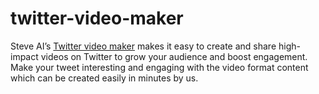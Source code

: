 # twitter-video-maker
Steve AI’s <a href="https://www.steve.ai/twitter-video-maker">Twitter video maker</a> makes it easy to create and share high-impact videos on Twitter to grow your audience and boost engagement. Make your tweet interesting and engaging with the video format content which can be created easily in minutes by us.
